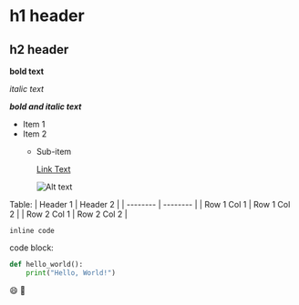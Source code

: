 # h1 header 
## h2 header 

**bold text**

*italic text*

***bold and italic text***

- Item 1
- Item 2
  - Sub-item
 
    [Link Text](https://example.com)

    ![Alt text](https://example.com/image.jpg)


 Table:
| Header 1 | Header 2 |
| -------- | -------- |
| Row 1 Col 1 | Row 1 Col 2 |
| Row 2 Col 1 | Row 2 Col 2 |


`inline code`


code block:
```python
def hello_world():
    print("Hello, World!")
```




:smile: :rocket:











